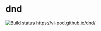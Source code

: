# dnd
[![Build status](https://ci.appveyor.com/api/projects/status/hiotvvfg33mc4ex9?svg=true)](https://ci.appveyor.com/project/Vl-pod/dnd)
https://vl-pod.github.io/dnd/
